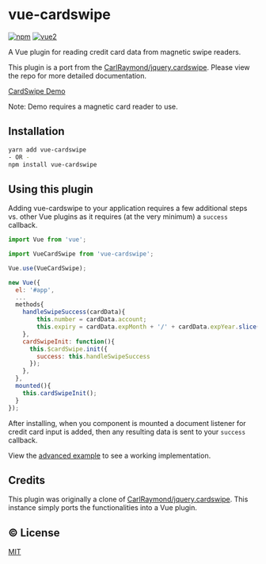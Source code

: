 # vue-cardswipe

[![npm](https://img.shields.io/npm/v/vue-cardswipe.svg)](https://www.npmjs.com/package/vue-cardswipe)
[![vue2](https://img.shields.io/badge/vue-2.x-brightgreen.svg)](https://vuejs.org/)

A Vue plugin for reading credit card data from magnetic swipe readers.

This plugin is a port from  the [CarlRaymond/jquery.cardswipe](https://github.com/CarlRaymond/jquery.cardswipe). Please view the repo for more detailed documentation.

[CardSwipe Demo](https://wuori.github.io/vue-cardswipe/example/)

Note: Demo requires a magnetic card reader to use.

## Installation

```sh
yarn add vue-cardswipe
- OR -
npm install vue-cardswipe
```

## Using this plugin

Adding vue-cardswipe to your application requires a few additional steps vs. other Vue plugins as it requires (at the very minimum) a `success` callback.

```js
import Vue from 'vue';

import VueCardSwipe from 'vue-cardswipe';

Vue.use(VueCardSwipe);

new Vue({
  el: '#app',
  ...
  methods{
    handleSwipeSuccess(cardData){
        this.number = cardData.account;
        this.expiry = cardData.expMonth + '/' + cardData.expYear.slice(-2);  
    },
    cardSwipeInit: function(){
      this.$cardSwipe.init({
        success: this.handleSwipeSuccess
      });
    },
  },
  mounted(){
    this.cardSwipeInit();
  }
});
```

After installing, when you component is mounted a document listener for credit card input is added, then any resulting data is sent to your `success` callback.

View the [advanced example](https://wuori.github.io/vue-cardswipe/example/) to see a working implementation.

## Credits

This plugin was originally a clone of [CarlRaymond/jquery.cardswipe](https://github.com/CarlRaymond/jquery.cardswipe). This instance simply ports the functionalities into a Vue plugin.

## :copyright: License

[MIT](http://opensource.org/licenses/MIT)
